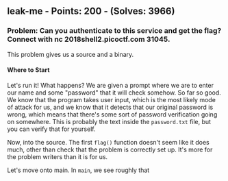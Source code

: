 ## leak-me - Points: 200 - (Solves: 3966)

### Problem: Can you authenticate to this service and get the flag? Connect with nc 2018shell2.picoctf.com 31045.
This problem gives us a source and a binary.

#### Where to Start
Let's run it! What happens?
We are given a prompt where we are to enter our name and some "password" that it will check somehow. So far so good. We know that the program takes user input, which is the most likely mode of attack for us, and we know that it detects that our original password is wrong, which means that there's some sort of password verification going on somewhere. This is probably the text inside the `password.txt` file, but you can verify that for yourself. 

Now, into the source.
The first `flag()` function doesn't seem like it does much, other than check that the problem is correctly set up. It's more for the problem writers than it is for us.

Let's move onto main. In `main`, we see roughly that 


